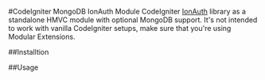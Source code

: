 #CodeIgniter MongoDB IonAuth Module
CodeIgniter [IonAuth](https://github.com/benedmunds/CodeIgniter-Ion-Auth/) library as a standalone HMVC module with optional MongoDB support.
It's not intended to work with vanilla CodeIgniter setups, make sure that you're using Modular Extensions.

##Installtion

##Usage